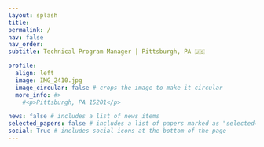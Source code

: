 ```yaml
---
layout: splash
title: 
permalink: /
nav: false
nav_order: 
subtitle: Technical Program Manager | Pittsburgh, PA 🇺🇸

profile:
  align: left
  image: IMG_2410.jpg 
  image_circular: false # crops the image to make it circular
  more_info: #>
    #<p>Pittsburgh, PA 15201</p>

news: false # includes a list of news items
selected_papers: false # includes a list of papers marked as "selected={true}"
social: True # includes social icons at the bottom of the page
--- 
```

